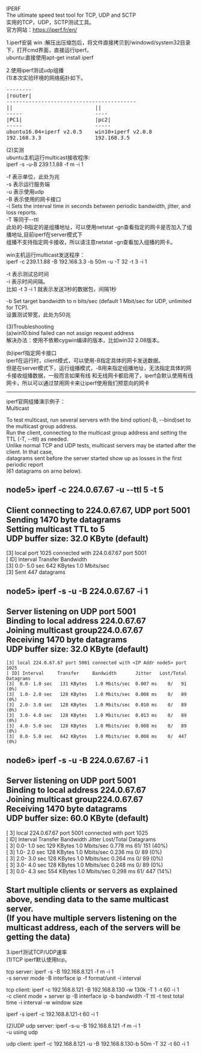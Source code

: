 IPERF  
The ultimate speed test tool for TCP, UDP and SCTP  
实用的TCP，UDP，SCTP测试工具。  
官方网站：https://iperf.fr/en/  

1.iperf安装
win :解压出压缩包后，将文件直接拷贝到/windowd/system32目录下，打开cmd界面，直接运行iperf。    
ubuntu:直接使用apt-get install iperf  
  
2.使用iperf测试udp组播  
(1)本次实验环境的网络拓扑如下。  
<pre>
--------  
|router|  
-----------------------------------------  
||                          ||    
-----                       ----    
|PC1|                       |pc2|    
-----                       -----    
ubuntu16.04+iperf v2.0.5    win10+iperf v2.0.8    
192.168.3.3                 192.168.3.5    
</pre>
  
(2)实测  
ubuntu主机运行multicast接收程序:  
iperf -s -u-B 239.1.1.88  -f m  -i  1    
  
-f 表示单位，此处为兆  
-s 表示运行服务端  
-u 表示使用udp  
-B 表示使用的网卡接口  
-i Sets the interval time in seconds between periodic bandwidth, jitter, and loss reports.  
-T 等同于--ttl  
此处的-B指定的是组播地址，可以使用netstat -gn查看指定的网卡是否加入了组播地址,目前iperf在server模式下  
组播不支持指定网卡接收，所以请注意netstat -gn查看加入组播的网卡。  
  
win主机运行multicast发送程序：  
iperf -c 239.1.1.88 -B 192.168.3.3 -b 50m -u -T 32 -t 3 -i 1  
  
  
-t 表示测试总时间  
-i 表示时间间隔。  
比如 -t 3 -i 1 就表示发送3秒的数据包，间隔1秒  
  
-b Set target bandwidth to n bits/sec (default 1 Mbit/sec for UDP, unlimited for TCP).  
 设置测试带宽，此处为50兆    
  
  
(3)Troubleshooting  
(a)win10:bind failed can not assign request address  
解决办法：使用不依赖cygwin编译的版本，比如win32 2.08版本。  
  
(b)iperf指定网卡接口  
iperf在运行时，client模式，可以使用-B指定具体的网卡发送数据。  
但是在server模式下，运行组播模式，-B用来指定组播地址，无法指定具体的网卡接收组播数据，一般而言如果有线
和无线网卡都启用了，iperf会默认使用有线网卡，所以可以通过禁用网卡来让iperf使用我们预意向的网卡  
  
-------------------------------------------------------------------------------------------  
iperf官网组播演示例子：  
Multicast  
  
To test multicast, run several servers with the bind option(-B, --bind)set to the multicast group address.  
Run the client, connecting to the multicast group address and setting the TTL (-T, --ttl) as needed.   
Unlike normal TCP and UDP tests, multicast servers may be started after the client. In that case,   
datagrams sent before the server started show up as losses in the first periodic report   
(61 datagrams on arno below).  
  
node5> iperf -c 224.0.67.67 -u --ttl 5 -t 5  
------------------------------------------------------------  
Client connecting to 224.0.67.67, UDP port 5001  
Sending 1470 byte datagrams  
Setting multicast TTL to 5  
UDP buffer size: 32.0 KByte (default)  
------------------------------------------------------------  
[3] local <IP Addr node5> port 1025 connected with 224.0.67.67 port 5001    
[ ID] Interval     Transfer     Bandwidth    
[3]  0.0- 5.0 sec   642 KBytes   1.0 Mbits/sec    
[3] Sent 447 datagrams    
  
node5> iperf -s -u -B 224.0.67.67 -i 1  
------------------------------------------------------------  
Server listening on UDP port 5001  
Binding to local address 224.0.67.67  
Joining multicast group224.0.67.67    
Receiving 1470 byte datagrams  
UDP buffer size: 32.0 KByte (default)  
------------------------------------------------------------  
	[3] local 224.0.67.67 port 5001 connected with <IP Addr node5> port 1025    
	[ ID] Interval     Transfer     Bandwidth       Jitter   Lost/Total Datagrams    
	[3]  0.0- 1.0 sec   131 KBytes   1.0 Mbits/sec  0.007 ms    0/   91 (0%)    
	[3]  1.0- 2.0 sec   128 KBytes   1.0 Mbits/sec  0.008 ms    0/   89 (0%)    
	[3]  2.0- 3.0 sec   128 KBytes   1.0 Mbits/sec  0.010 ms    0/   89 (0%)    
	[3]  3.0- 4.0 sec   128 KBytes   1.0 Mbits/sec  0.013 ms    0/   89 (0%)    
	[3]  4.0- 5.0 sec   128 KBytes   1.0 Mbits/sec  0.008 ms    0/   89 (0%)    
	[3]  0.0- 5.0 sec   642 KBytes   1.0 Mbits/sec  0.008 ms    0/  447 (0%)    
  
node6> iperf -s -u -B 224.0.67.67 -i 1  
------------------------------------------------------------  
Server listening on UDP port 5001  
Binding to local address 224.0.67.67  
Joining multicast group224.0.67.67    
Receiving 1470 byte datagrams  
UDP buffer size: 60.0 KByte (default)  
------------------------------------------------------------  
  [  3] local 224.0.67.67 port 5001 connected with <IP Addr node5> port 1025    
  [ ID] Interval       Transfer     Bandwidth       Jitter   Lost/Total Datagrams    
  [  3]  0.0- 1.0 sec   129 KBytes   1.0 Mbits/sec  0.778 ms   61/  151 (40%)    
  [  3]  1.0- 2.0 sec   128 KBytes   1.0 Mbits/sec  0.236 ms    0/   89 (0%)    
  [  3]  2.0- 3.0 sec   128 KBytes   1.0 Mbits/sec  0.264 ms    0/   89 (0%)    
  [  3]  3.0- 4.0 sec   128 KBytes   1.0 Mbits/sec  0.248 ms    0/   89 (0%)    
  [  3]  0.0- 4.3 sec   554 KBytes   1.0 Mbits/sec  0.298 ms   61/  447 (14%)    
  
Start multiple clients or servers as explained above, sending data to the same multicast server.   
(If you have multiple servers listening on the multicast address, each of the servers will be getting the data)  
------------------------------------------------------------  

3.iperf测试TCP/UDP速率  
(1)TCP
iperf默认使用tcp。

tcp server:
iperf -s -B 192.168.8.121  -f m  -i  1  
-s server mode 
-B interface ip 
-f format/unit 
-i interval 

tcp client:
iperf -c 192.168.8.121 -B 192.168.8.130 -w 130k  -T 1  -t 60 -i 1  
-c client mode + server ip 
-B interface ip 
-b bandwidth 
-T ttl
-t test total time 
-i interval
-w window size 

iperf -s
iperf -c 192.168.8.121-t 60 -i 1  

(2)UDP
udp server:
iperf -s-u  -B 192.168.8.121  -f m  -i  1  
-u using udp

udp client:
iperf -c 192.168.8.121 -u -B 192.168.8.130-b 50m  -T 32 -t 60 -i 1  
